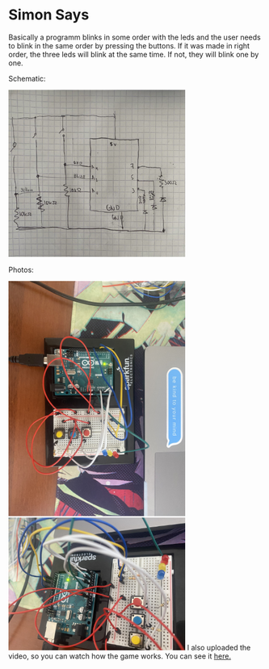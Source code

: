 # Simon Says

Basically a programm blinks in some order with the leds and the user needs to blink in the same order by pressing the buttons. If it was made in right order, the three leds will blink at the same time. If not, they will blink one by one. 

Schematic:

<img src="schematic.jpg" width = "350">


Photos:

<img src="IMG_1270.JPG" width = "350">
<img src="IMG_1271.JPG" width = "350">
I also uploaded the video, so you can watch how the game works. You can see it <a href="https://www.youtube.com/watch?v=QMQL1bCiXjM&ab_channel=%D0%90%D0%B7%D0%B0%D0%BC%D0%B0%D1%82%D0%94%D0%B5%D1%80%D0%BC%D0%B0%D0%BD%D0%BE%D0%B2"> here. </a>
